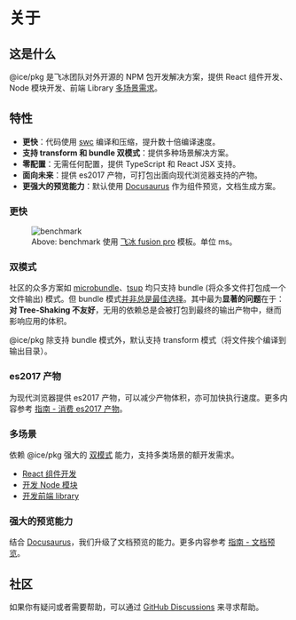 # 关于

## 这是什么

@ice/pkg 是飞冰团队对外开源的 NPM 包开发解决方案，提供 React 组件开发、Node 模块开发、前端 Library [多场景需求](/scenarios/component)。

## 特性

- **更快**：代码使用 [swc](https://swc.rs/docs/configuration/swcrc) 编译和压缩，提升数十倍编译速度。
- **支持 transform 和 bundle 双模式**：提供多种场景解决方案。
- **零配置**：无需任何配置，提供 TypeScript 和 React JSX 支持。
- **面向未来**：提供 es2017 产物，可打包出面向现代浏览器支持的产物。
- **更强大的预览能力**：默认使用 [Docusaurus](https://docusaurus.io/) 作为组件预览，文档生成方案。

### 更快

<figure style={{
  maxWidth:'800px',
  fontSize:'13px',
  lineHeight:'20px'
}}>
  <img src="https://img.alicdn.com/imgextra/i3/O1CN01qfRmm128fH2PXwmDa_!!6000000007959-1-tps-1342-268.gif" alt="benchmark" />

<figcaption>Above: benchmark 使用 <a href="https://github.com/maoxiaoke/pkg-benchmark">飞冰 fusion pro</a> 模板。单位 ms。</figcaption>
</figure>

### 双模式

社区的众多方案如 [microbundle](https://github.com/developit/microbundle)、[tsup](https://github.com/egoist/tsup) 均只支持 bundle (将众多文件打包成一个文件输出) 模式。但 bundle 模式[并非总是最佳选择](https://github.com/ice-lab/icepkg/issues/301)。其中最为**显著的问题**在于：**对 Tree-Shaking 不友好**，无用的依赖总是会被打包到最终的输出产物中，继而影响应用的体积。

@ice/pkg 除支持 bundle 模式外，默认支持 transform 模式（将文件挨个编译到输出目录）。

### es2017 产物

为现代浏览器提供 es2017 产物，可以减少产物体积，亦可加快执行速度。更多内容参考 [指南 - 消费 es2017 产物](/guide/abilities#消费-es2017-产物)。

### 多场景

依赖 @ice/pkg 强大的 [双模式](#双模式) 能力，支持多类场景的额开发需求。

+ [React 组件开发](/scenarios/component)
+ [开发 Node 模块](/scenarios/node)
+ [开发前端 library](/scenarios/library)

### 强大的预览能力

结合 [Docusaurus](https://docusaurus.io/)，我们升级了文档预览的能力。更多内容参考 [指南 - 文档预览](/guide/preview)。

## 社区

如果你有疑问或者需要帮助，可以通过 [GitHub Discussions](https://github.com/ice-lab/icepkg/discussions/landing) 来寻求帮助。
